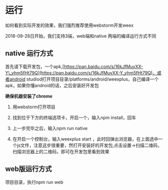 # 运行

如何看到实际开发的效果，我们强烈推荐使用webstorm开发weex

2018-09-28日开始，我们支持3端，web端和native 两端的编译运行方式不同

## native 运行方式

首先请下载开发包，一个apk,[https://pan.baidu.com/s/16kJfMuyXX-Y\_yhm5fHt79Q](https://pan.baidu.com/s/16kJfMuyXX-Y_yhm5fHt79Q)，或者android studiod打开项目目录/platforms/android/weexplus，自己编译一个apk，如果你懂android的话，之后安装好开发包

**确保机器安装了chrome**

1. 用webstorm打开项目

2. 找到位于下方的终端选项卡，开启一个，输入npm install，回车

3. 上一步完毕之后，输入npm run native

4. 在开启一个控制台，输入weexplus start ，此时回弹出浏览器，在上面选中一个js文件，注意这步很重要，然打开安装好的开发包,点击设置-&gt;扫描二维码，扫描浏览器上的二维码，即可在开发包里看到效果

## web版运行方式

项目目录，执行npm run web



